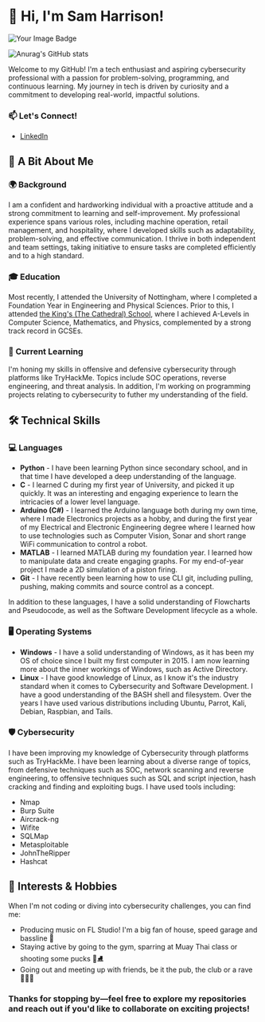 # 👋 Hi, I'm Sam Harrison!
<img src="https://tryhackme-badges.s3.amazonaws.com/Sam.Harr2004.png" alt="Your Image Badge" />

![Anurag's GitHub stats](https://github-readme-stats.vercel.app/api?username=samharrison2004&show_icons=true&theme=synthwave)

Welcome to my GitHub! I'm a tech enthusiast and aspiring cybersecurity professional with a passion for problem-solving, programming, and continuous learning. My journey in tech is driven by curiosity and a commitment to developing real-world, impactful solutions.

### 📫 Let's Connect!
+ [LinkedIn](https://www.linkedin.com/in/sam-harrison-0b2a5227a/)
  
## 🚀 A Bit About Me
### 🌍 Background
I am a confident and hardworking individual with a proactive attitude and a strong commitment to learning and self-improvement. My professional experience spans various roles, including machine operation, retail management, and hospitality, where I developed skills such as adaptability, problem-solving, and effective communication. I thrive in both independent and team settings, taking initiative to ensure tasks are completed efficiently and to a high standard. 
### 🎓 Education
Most recently, I attended the University of Nottingham, where I completed a Foundation Year in Engineering and Physical Sciences. Prior to this, I attended [the King's (The Cathedral) School](https://www.kings.peterborough.sch.uk/), where I achieved A-Levels in Computer Science, Mathematics, and Physics, complemented by a strong track record in GCSEs. 
### 📘 Current Learning
I'm honing my skills in offensive and defensive cybersecurity through platforms like TryHackMe. Topics include SOC operations, reverse engineering, and threat analysis. In addition, I'm working on programming projects relating to cybersecurity to futher my understanding of the field.
## 🛠️ Technical Skills
### 💻 Languages
+ **Python** - I have been learning Python since secondary school, and in that time I have developed a deep understanding of the language.
+ **C** - I learned C during my first year of University, and picked it up quickly. It was an interesting and engaging experience to learn the intricacies of a lower level language.
+ **Arduino (C#)** - I learned the Arduino language both during my own time, where I made Electronics projects as a hobby, and during the first year of my Electrical and Electronic Engineering degree where I learned how to use technologies such as Computer Vision, Sonar and short range WiFi communication to control a robot.
+ **MATLAB** - I learned MATLAB during my foundation year. I learned how to manipulate data and create engaging graphs. For my end-of-year project I made a 2D simulation of a piston firing.
+ **Git** - I have recently been learning how to use CLI git, including pulling, pushing, making commits and source control as a concept.

In addition to these languages, I have a solid understanding of Flowcharts and Pseudocode, as well as the Software Development lifecycle as a whole.
### 🖥️ Operating Systems
+ **Windows** - I have a solid understanding of Windows, as it has been my OS of choice since I built my first computer in 2015. I am now learning more about the inner workings of Windows, such as Active Directory.
+ **Linux** - I have good knowledge of Linux, as I know it's the industry standard when it comes to Cybersecurity and Software Development. I have a good understanding of the BASH shell and filesystem. Over the years I have used various distributions including Ubuntu, Parrot, Kali, Debian, Raspbian, and Tails.

### 🛡️ Cybersecurity
I have been improving my knowledge of Cybersecurity through platforms such as TryHackMe. I have been learning about a diverse range of topics, from defensive techniques such as SOC, network scanning and reverse engineering, to offensive techniques such as SQL and script injection, hash cracking and finding and exploiting bugs. I have used tools including:
+ Nmap
+ Burp Suite
+ Aircrack-ng
+ Wifite
+ SQLMap
+ Metasploitable
+ JohnTheRipper
+ Hashcat
## 🌱 Interests & Hobbies
When I'm not coding or diving into cybersecurity challenges, you can find me:

+ Producing music on FL Studio! I'm a big fan of house, speed garage and bassline 🎵
+ Staying active by going to the gym, sparring at Muay Thai class or shooting some pucks 🥋⛸️
+ Going out and meeting up with friends, be it the pub, the club or a rave 🧑‍🤝‍🧑

### Thanks for stopping by—feel free to explore my repositories and reach out if you'd like to collaborate on exciting projects!
